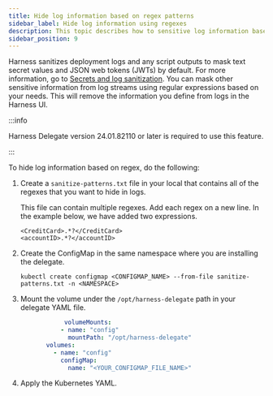 ```yaml
---
title: Hide log information based on regex patterns
sidebar_label: Hide log information using regexes
description: This topic describes how to sensitive log information based on regex patterns.
sidebar_position: 9
---
```


Harness sanitizes deployment logs and any script outputs to mask text secret values and JSON web tokens (JWTs) by default. For more information, go to [Secrets and log sanitization](/docs/platform/secrets/secrets-management/secrets-and-log-sanitization). You can mask other sensitive information from log streams using regular expressions based on your needs. This will remove the information you define from logs in the Harness UI.

:::info

Harness Delegate version 24.01.82110 or later is required to use this feature.

:::

To hide log information based on regex, do the following:

1. Create a `sanitize-patterns.txt` file in your local that contains all of the regexes that you want to hide in logs.

   This file can contain multiple regexes. Add each regex on a new line. In the example below, we have added two expressions.

   ```
   <CreditCard>.*?</CreditCard>
   <accountID>.*?</accountID>
   ```

2. Create the ConfigMap in the same namespace where you are installing the delegate.

   ```
   kubectl create configmap <CONFIGMAP_NAME> --from-file sanitize-patterns.txt -n <NAMESPACE>
   ```

3. Mount the volume under the `/opt/harness-delegate` path in your delegate YAML file.

   ```yaml
               volumeMounts:
              - name: "config"
                mountPath: "/opt/harness-delegate"
          volumes:
            - name: "config"
              configMap:
                name: "<YOUR_CONFIGMAP_FILE_NAME>"
   ```

4. Apply the Kubernetes YAML.
